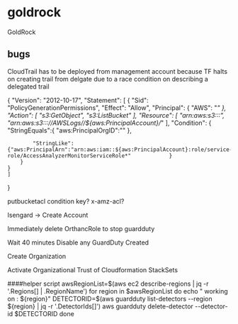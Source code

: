 # goldrock
GoldRock

## bugs 
CloudTrail has to be deployed from management account because TF halts on creating trail from delgate due to a race condition on describing a delegated trail



{
    "Version": "2012-10-17",
    "Statement": 
    [
    {
        "Sid": "PolicyGenerationPermissions",
        "Effect": "Allow",
        "Principal": {
            "AWS": "*"
        },
        "Action": [
            "s3:GetObject",
            "s3:ListBucket"
        ],
        "Resource": [
            "arn:aws:s3:::<organization-bucket-name>",
			"arn:aws:s3:::<organization-bucket-name>/<optional-prefix-provided-by-customer>/AWSLogs/<organization-id>/${aws:PrincipalAccount}/*"
        ],
        "Condition": {
"StringEquals":{
"aws:PrincipalOrgID":"<organization-id>"
},

            "StringLike": {"aws:PrincipalArn":"arn:aws:iam::${aws:PrincipalAccount}:role/service-role/AccessAnalyzerMonitorServiceRole*"            }
        }
    }
    ]
}



putbucketacl condition key? x-amz-acl?






Isengard -> Create Account

Immediately delete OrthancRole to stop guardduty

Wait 40 minutes
Disable any GuardDuty Created

Create Organization

Activate Organizational Trust of Cloudformation StackSets





####helper script
awsRegionList=$(aws ec2 describe-regions | jq -r '.Regions[] | .RegionName')
for region in $awsRegionList
do
    echo " working on : ${region}"
    DETECTORID=$(aws guardduty list-detectors --region ${region} | jq -r '.DetectorIds[]')
    aws guardduty delete-detector --detector-id $DETECTORID
done